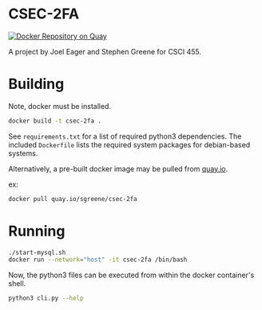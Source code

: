# CSEC-2FA

[![Docker Repository on Quay](https://quay.io/repository/sgreene570/csec-2fa/status "Docker Repository on Quay")](https://quay.io/repository/sgreene570/csec-2fa)

A project by Joel Eager and Stephen Greene for CSCI 455.

# Building

Note, docker must be installed.

```bash
docker build -t csec-2fa .
```

See `requirements.txt` for a list of required python3 dependencies. The included `Dockerfile` lists the
required system packages for debian-based systems.

Alternatively, a pre-built docker image may be pulled from [quay.io](https://quay.io/repository/sgreene570/csec-2fa).

ex:
```bash
docker pull quay.io/sgreene/csec-2fa
```

# Running

```bash
./start-mysql.sh
docker run --network="host" -it csec-2fa /bin/bash
```

Now, the python3 files can be executed from within the docker container's shell.

```bash
python3 cli.py --help
```
